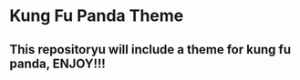 # Kung Fu Panda Theme


This repositoryu will include a theme for kung fu panda, ENJOY!!!
-------------------------------------------------------------------
